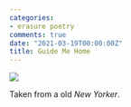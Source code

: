 ```yaml
---
categories:
- erasure poetry
comments: true
date: "2021-03-19T00:00:00Z"
title: Guide Me Home
---
```


<img src="/assets/images/articles/2021/guidemehome.jpeg" class="responsive"><br>

Taken from a old *New Yorker*.